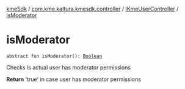 [kmeSdk](../../index.md) / [com.kme.kaltura.kmesdk.controller](../index.md) / [IKmeUserController](index.md) / [isModerator](./is-moderator.md)

# isModerator

`abstract fun isModerator(): `[`Boolean`](https://kotlinlang.org/api/latest/jvm/stdlib/kotlin/-boolean/index.html)

Checks is actual user has moderator permissions

**Return**
'true' in case user has moderator permissions

